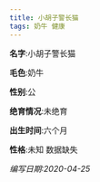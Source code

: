 ```yaml
---
title: 小胡子警长猫
tags: 奶牛 健康 
---
```


**名字**:小胡子警长猫

**毛色**:奶牛

**性别**:公

**绝育情况**:未绝育

**出生时间**:六个月

**性格**:未知 数据缺失

*编写日期:2020-04-25*

